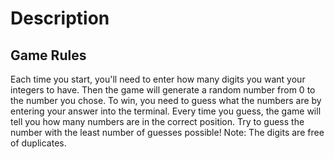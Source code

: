 # Description
## Game Rules
Each time you start, you'll need to enter how many digits you want your integers to have. Then the game will generate a random number from 0 to the number you chose. To win, you need to guess what the numbers are by entering your answer into the terminal. Every time you guess, the game will tell you how many numbers are in the correct position. Try to guess the number with the least number of guesses possible! Note: The digits are free of duplicates.
